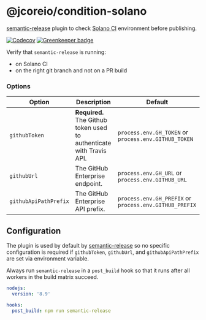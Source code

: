 # @jcoreio/condition-solano

[semantic-release](https://github.com/semantic-release/semantic-release) plugin to check [Solano CI](https://solanolabs.com/) environment before publishing.

[![Codecov](https://img.shields.io/codecov/c/github/jcoreio/condition-solano.svg)](https://codecov.io/gh/jcoreio/condition-solano)
[![Greenkeeper badge](https://badges.greenkeeper.io/jcoreio/condition-solano.svg)](https://greenkeeper.io/)

Verify that `semantic-release` is running:
-   on Solano CI
-   on the right git branch and not on a PR build

### Options

| Option                | Description                                                          | Default                                                |
| --------------------- | -------------------------------------------------------------------- | ------------------------------------------------------ |
| `githubToken`         | **Required.** The Github token used to authenticate with Travis API. | `process.env.GH_TOKEN` or `process.env.GITHUB_TOKEN`   |
| `githubUrl`           | The GitHub Enterprise endpoint.                                      | `process.env.GH_URL` or `process.env.GITHUB_URL`       |
| `githubApiPathPrefix` | The GitHub Enterprise API prefix.                                    | `process.env.GH_PREFIX` or `process.env.GITHUB_PREFIX` |

## Configuration

The plugin is used by default by [semantic-release](https://github.com/semantic-release/semantic-release) so no specific configuration is required if `githubToken`, `githubUrl`, and `githubApiPathPrefix` are set via environment variable.

Always run `semantic-release` in a `post_build` hook so that it runs after all workers in the build matrix succeed.

```yml
nodejs:
  version: '8.9'

hooks:
  post_build: npm run semantic-release
```

